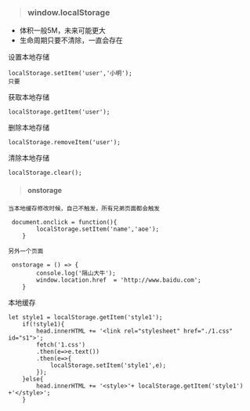 > ### window.localStorage
- 体积一般5M，未来可能更大
- 生命周期只要不清除，一直会存在

设置本地存储

```
localStorage.setItem('user','小明');
只要
```
获取本地存储

```
localStorage.getItem('user');
```
删除本地存储

```
localStorage.removeItem('user');
```
清除本地存储

```
localStorage.clear();
```

> #### onstorage

```
当本地缓存修改时候，自己不触发，所有兄弟页面都会触发
```

```
 document.onclick = function(){
        localStorage.setItem('name','aoe');
    }
    
另外一个页面

 onstorage = () => {
        console.log('隔山大牛');
        window.location.href  = 'http://www.baidu.com';
    }
```

本地缓存

```
let style1 = localStorage.getItem('style1');
    if(!style1){
        head.innerHTML += '<link rel="stylesheet" href="./1.css" id="s1">';
        fetch('1.css')
        .then(e=>e.text())
        .then(e=>{
            localStorage.setItem('style1',e);
        });
    }else{
        head.innerHTML += '<style>'+ localStorage.getItem('style1') +'</style>';
    }
```
